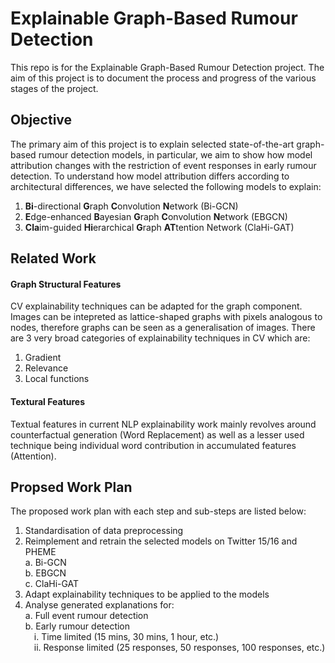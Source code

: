 # Explainable Graph-Based Rumour Detection

This repo is for the Explainable Graph-Based Rumour Detection project. The aim of this project is to document the process and progress of the various stages of the project.

## Objective

The primary aim of this project is to explain selected state-of-the-art graph-based rumour detection models, in particular, we aim to show how model attribution changes with the restriction of event responses in early rumour detection. To understand how model attribution differs according to architectural differences, we have selected the following models to explain: 

1. <b>Bi</b>-directional <b>G</b>raph <b>C</b>onvolution <b>N</b>etwork (Bi-GCN)
2. <b>E</b>dge-enhanced <b>B</b>ayesian <b>G</b>raph <b>C</b>onvolution <b>N</b>etwork (EBGCN)
3. <b>Cla</b>im-guided <b>Hi</b>erarchical <b>G</b>raph <b>AT</b>tention Network (ClaHi-GAT)

## Related Work

#### Graph Structural Features

CV explainability techniques can be adapted for the graph component. Images can be intepreted as lattice-shaped graphs with pixels analogous to nodes, therefore graphs can be seen as a generalisation of images. There are 3 very broad categories of explainability techniques in CV which are:

1. Gradient
2. Relevance 
3. Local functions

#### Textural Features

Textual features in current NLP explainability work mainly revolves around counterfactual generation (Word Replacement) as well as a lesser used technique being individual word contribution in accumulated features (Attention).

## Propsed Work Plan

The proposed work plan with each step and sub-steps are listed below:

1. Standardisation of data preprocessing
2. Reimplement and retrain the selected models on Twitter 15/16 and PHEME  
a. Bi-GCN  
b. EBGCN  
c. ClaHi-GAT
3. Adapt explainability techniques to be applied to the models
4. Analyse generated explanations for:  
a. Full event rumour detection  
b. Early rumour detection  
&emsp;i. Time limited (15 mins, 30 mins, 1 hour, etc.)  
&emsp;ii. Response limited (25 responses, 50 responses, 100 responses, etc.)
